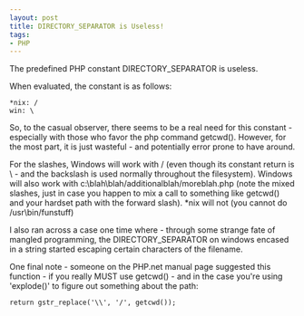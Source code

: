 ```yaml
---
layout: post
title: DIRECTORY_SEPARATOR is Useless!
tags:
- PHP
---
```

The predefined PHP constant DIRECTORY_SEPARATOR is useless.

When evaluated, the constant is as follows:

    *nix: /
    win: \

So, to the casual observer, there seems to be a real need for this constant - especially with those who favor the php command getcwd().  However, for the most part, it is just wasteful - and potentially error prone to have around.

For the slashes, Windows will work with / (even though its constant return is \ - and the backslash is used normally throughout the filesystem).  Windows will also work with c:\blah\blah/additionalblah/moreblah.php (note the mixed slashes, just in case you happen to mix a call to something like getcwd() and your hardset path with the forward slash).  *nix will not (you cannot do /usr\bin/funstuff)

I also ran across a case one time where - through some strange fate of mangled programming, the DIRECTORY_SEPARATOR on windows encased in a string started escaping certain characters of the filename.

One final note - someone on the PHP.net manual page suggested this function - if you really MUST use getcwd() - and in the case you're using 'explode()' to figure out something about the path:

```php?start_inline=1
return gstr_replace('\\', '/', getcwd());
```
